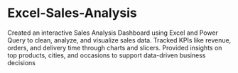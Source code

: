 # Excel-Sales-Analysis
Created an interactive Sales Analysis Dashboard using Excel and Power Query to clean, analyze, and visualize sales data. Tracked KPIs like revenue, orders, and delivery time through charts and slicers. Provided insights on top products, cities, and occasions to support data-driven business decisions
